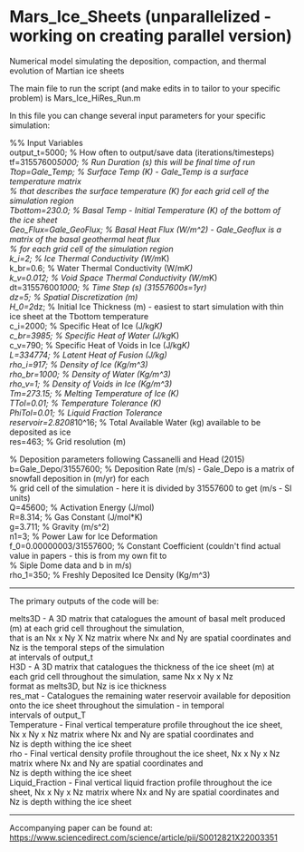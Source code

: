 # Mars_Ice_Sheets (unparallelized - working on creating parallel version)  
Numerical model simulating the deposition, compaction, and thermal evolution of Martian ice sheets  

The main file to run the script (and make edits in to tailor to your specific problem) is Mars_Ice_HiRes_Run.m  

In this file you can change several input parameters for your specific simulation:  

%% Input Variables  
output_t=5000;            % How often to output/save data (iterations/timesteps)  
tf=31557600*5000;         % Run Duration (s) this will be final time of run  
Ttop=Gale_Temp;           % Surface Temp (K) - Gale_Temp is a surface temperature matrix  
                          % that describes the surface temperature (K) for each grid cell of the simulation region  
Tbottom=230.0;            % Basal Temp - Initial Temperature (K) of the bottom of the ice sheet  
Geo_Flux=Gale_GeoFlux;    % Basal Heat Flux (W/m^2) - Gale_Geoflux is a matrix of the basal geothermal heat flux  
                          % for each grid cell of the simulation region  
k_i=2;                    % Ice Thermal Conductivity (W/m*K)  
k_br=0.6;                 % Water Thermal Conductivity (W/m*K)  
k_v=0.012;                % Void Space Thermal Conductivity (W/m*K)  
dt=31557600*1000;         % Time Step (s) (31557600s=1yr)  
dz=5;                     % Spatial Discretization (m)  
H_0=2*dz;                 % Initial Ice Thickness (m) - easiest to start simulation with thin ice sheet at the Tbottom temperature  
c_i=2000;                 % Specific Heat of Ice (J/kg*K)  
c_br=3985;                % Specific Heat of Water (J/kg*K)  
c_v=790;                  % Specific Heat of Voids in Ice (J/kg*K)  
L=334774;                 % Latent Heat of Fusion (J/kg)  
rho_i=917;                % Density of Ice (Kg/m^3)  
rho_br=1000;              % Density of Water (Kg/m^3)  
rho_v=1;                  % Density of Voids in Ice (Kg/m^3)  
Tm=273.15;                % Melting Temperature of Ice (K)  
TTol=0.01;                % Temperature Tolerance (K)  
PhiTol=0.01;              % Liquid Fraction Tolerance  
reservoir=2.8208*10^16;   % Total Available Water (kg) available to be deposited as ice  
res=463;                  % Grid resolution (m)  

% Deposition parameters following Cassanelli and Head (2015)  
b=Gale_Depo/31557600;     % Deposition Rate (m/s) - Gale_Depo is a matrix of snowfall deposition in (m/yr) for each  
                          % grid cell of the simulation - here it is divided by 31557600 to get (m/s - SI units)  
Q=45600;                  % Activation Energy (J/mol)  
R=8.314;                  % Gas Constant (J/mol*K)  
g=3.711;                  % Gravity (m/s^2)  
n1=3;                     % Power Law for Ice Deformation  
f_0=0.00000003/31557600;  % Constant Coefficient (couldn't find actual value in papers - this is from my own fit to  
                          %    Siple Dome data and b in m/s)  
rho_1=350;                % Freshly Deposited Ice Density (Kg/m^3)  

-------------------------------------------
The primary outputs of the code will be:  

melts3D         - A 3D matrix that catalogues the amount of basal melt produced (m) at each grid cell throughout the simulation,  
                  that is an Nx x Ny X Nz matrix where Nx and Ny are spatial coordinates and Nz is the temporal steps of the simulation  
                  at intervals of output_t  
H3D             - A 3D matrix that catalogues the thickness of the ice sheet (m) at each grid cell throughout the simulation, same Nx x Ny x Nz  
                  format as melts3D, but Nz is ice thickness  
res_mat         - Catalogues the remaining water reservoir available for deposition onto the ice sheet throughout the simulation - in temporal  
                  intervals of output_T  
Temperature     - Final vertical temperature profile throughout the ice sheet, Nx x Ny x Nz matrix where Nx and Ny are spatial coordinates and   
                  Nz is depth withing the ice sheet  
rho             - Final vertical density profile throughout the ice sheet, Nx x Ny x Nz matrix where Nx and Ny are spatial coordinates and   
                  Nz is depth withing the ice sheet  
Liquid_Fraction - Final vertical liquid fraction profile throughout the ice sheet, Nx x Ny x Nz matrix where Nx and Ny are spatial coordinates and   
                  Nz is depth withing the ice sheet  

-------------------------------------------
Accompanying paper can be found at: https://www.sciencedirect.com/science/article/pii/S0012821X22003351  

